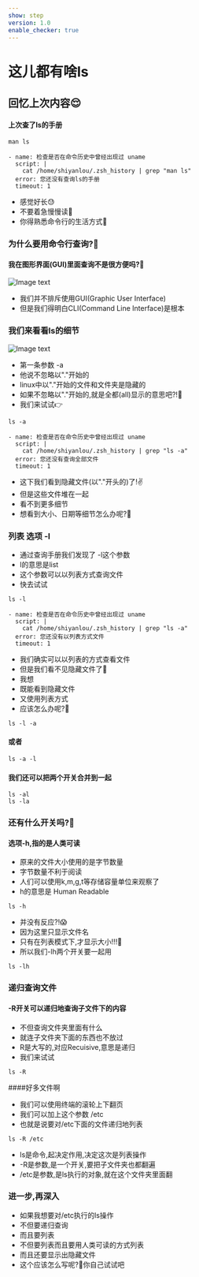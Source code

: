 ```yaml
---
show: step
version: 1.0
enable_checker: true
---
```


# 这儿都有啥ls

## 回忆上次内容😌


#### 上次查了ls的手册

```shell
man ls
```

```checker
- name: 检查是否在命令历史中曾经出现过 uname
  script: |
    cat /home/shiyanlou/.zsh_history | grep "man ls"
  error: 您还没有查询ls的手册
  timeout: 1
```

- 感觉好长😓
- 不要着急慢慢读🤫
- 你得熟悉命令行的生活方式🤗

### 为什么要用命令行查询?🤔

#### 我在图形界面(GUI)里面查询不是很方便吗?🤔

![Image text](https://labfile.oss.aliyuncs.com/courses/2712/gui1.png)

- 我们并不排斥使用GUI(Graphic User Interface)
- 但是我们得明白CLI(Command Line Interface)是根本

### 我们来看看ls的细节
![Image text](https://labfile.oss.aliyuncs.com/courses/2712/man_ls)

- 第一条参数 -a
- 他说不忽略以"."开始的
- linux中以"."开始的文件和文件夹是隐藏的
- 如果不忽略以"."开始的,就是全都(all)显示的意思吧?!🤠
- 我们来试试👉

```shell
ls -a
```

```checker
- name: 检查是否在命令历史中曾经出现过 uname
  script: |
    cat /home/shiyanlou/.zsh_history | grep "ls -a"
  error: 您还没有查询全部文件
  timeout: 1
```

- 这下我们看到隐藏文件(以"."开头的)了!✌
- 但是这些文件堆在一起
- 看不到更多细节
- 想看到大小、日期等细节怎么办呢?🤔
 
### 列表 选项 -l
- 通过查询手册我们发现了 -l这个参数
- l的意思是list
- 这个参数可以以列表方式查询文件
- 快去试试


```shell
ls -l
```

```checker
- name: 检查是否在命令历史中曾经出现过 uname
  script: |
    cat /home/shiyanlou/.zsh_history | grep "ls -a"
  error: 您还没有以列表方式文件
  timeout: 1
```

- 我们确实可以以列表的方式查看文件
- 但是我们看不见隐藏文件了😤
- 我想
 - 既能看到隐藏文件
 - 又使用列表方式
- 应该怎么办呢?🤔


```shell
ls -l -a
```
#### 或者

```shell
ls -a -l
```

#### 我们还可以把两个开关合并到一起

```shell
ls -al
ls -la
```


### 还有什么开关吗?🤔

#### 选项-h,指的是人类可读
- 原来的文件大小使用的是字节数量
- 字节数量不利于阅读
- 人们可以使用k,m,g,t等存储容量单位来观察了
- h的意思是 Human Readable

```shell
ls -h
```
- 并没有反应?!😱
- 因为这里只显示文件名
- 只有在列表模式下,才显示大小!!!👊
- 所以我们-lh两个开关要一起用

```shell
ls -lh
```

### 递归查询文件

#### -R开关可以递归地查询子文件下的内容

- 不但查询文件夹里面有什么
- 就连子文件夹下面的东西也不放过
- R是大写的,对应Recuisive,意思是递归
- 我们来试试



```shell
ls -R
```

####好多文件啊

- 我们可以使用终端的滚轮上下翻页
- 我们可以加上这个参数 /etc
- 也就是说要对/etc下面的文件递归地列表



```shell
ls -R /etc
```

- ls是命令,起决定作用,决定这次是列表操作
- -R是参数,是一个开关,要把子文件夹也都翻遍
- /etc是参数,是ls执行的对象,就在这个文件夹里面翻

### 进一步,再深入
- 如果我想要对/etc执行的ls操作
- 不但要递归查询
- 而且要列表
- 不但要列表而且要用人类可读的方式列表
- 而且还要显示出隐藏文件
- 这个应该怎么写呢?🤔你自己试试吧






